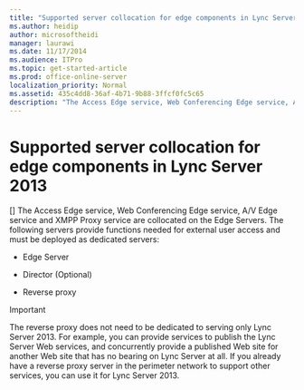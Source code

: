 ```yaml
---
title: "Supported server collocation for edge components in Lync Server 2013"
ms.author: heidip
author: microsoftheidi
manager: laurawi
ms.date: 11/17/2014
ms.audience: ITPro
ms.topic: get-started-article
ms.prod: office-online-server
localization_priority: Normal
ms.assetid: 435c4dd8-36af-4b71-9b88-3ffcf0fc5c65
description: "The Access Edge service, Web Conferencing Edge service, A/V Edge service and XMPP Proxy service are collocated on the Edge Servers. The following servers provide functions needed for external user access and must be deployed as dedicated servers:"
---
```


# Supported server collocation for edge components in Lync Server 2013
[]
The Access Edge service, Web Conferencing Edge service, A/V Edge service and XMPP Proxy service are collocated on the Edge Servers. The following servers provide functions needed for external user access and must be deployed as dedicated servers:
  
- Edge Server
    
- Director (Optional)
    
- Reverse proxy
    
> [!IMPORTANT]
> The reverse proxy does not need to be dedicated to serving only Lync Server 2013. For example, you can provide services to publish the Lync Server Web services, and concurrently provide a published Web site for another Web site that has no bearing on Lync Server at all. If you already have a reverse proxy server in the perimeter network to support other services, you can use it for Lync Server 2013. 
  


